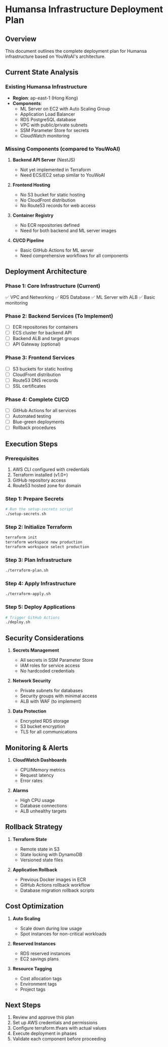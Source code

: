 # Humansa Infrastructure Deployment Plan

## Overview
This document outlines the complete deployment plan for Humansa infrastructure based on YouWoAI's architecture.

## Current State Analysis

### Existing Humansa Infrastructure
- **Region**: ap-east-1 (Hong Kong)
- **Components**:
  - ML Server on EC2 with Auto Scaling Group
  - Application Load Balancer
  - RDS PostgreSQL database
  - VPC with public/private subnets
  - SSM Parameter Store for secrets
  - CloudWatch monitoring

### Missing Components (compared to YouWoAI)
1. **Backend API Server** (NestJS)
   - Not yet implemented in Terraform
   - Need ECS/EC2 setup similar to YouWoAI

2. **Frontend Hosting**
   - No S3 bucket for static hosting
   - No CloudFront distribution
   - No Route53 records for web access

3. **Container Registry**
   - No ECR repositories defined
   - Need for both backend and ML server images

4. **CI/CD Pipeline**
   - Basic GitHub Actions for ML server
   - Need comprehensive workflows for all components

## Deployment Architecture

### Phase 1: Core Infrastructure (Current)
✅ VPC and Networking
✅ RDS Database
✅ ML Server with ALB
✅ Basic monitoring

### Phase 2: Backend Services (To Implement)
- [ ] ECR repositories for containers
- [ ] ECS cluster for backend API
- [ ] Backend ALB and target groups
- [ ] API Gateway (optional)

### Phase 3: Frontend Services
- [ ] S3 buckets for static hosting
- [ ] CloudFront distribution
- [ ] Route53 DNS records
- [ ] SSL certificates

### Phase 4: Complete CI/CD
- [ ] GitHub Actions for all services
- [ ] Automated testing
- [ ] Blue-green deployments
- [ ] Rollback procedures

## Execution Steps

### Prerequisites
1. AWS CLI configured with credentials
2. Terraform installed (v1.0+)
3. GitHub repository access
4. Route53 hosted zone for domain

### Step 1: Prepare Secrets
```bash
# Run the setup-secrets script
./setup-secrets.sh
```

### Step 2: Initialize Terraform
```bash
terraform init
terraform workspace new production
terraform workspace select production
```

### Step 3: Plan Infrastructure
```bash
./terraform-plan.sh
```

### Step 4: Apply Infrastructure
```bash
./terraform-apply.sh
```

### Step 5: Deploy Applications
```bash
# Trigger GitHub Actions
./deploy.sh
```

## Security Considerations

1. **Secrets Management**
   - All secrets in SSM Parameter Store
   - IAM roles for service access
   - No hardcoded credentials

2. **Network Security**
   - Private subnets for databases
   - Security groups with minimal access
   - ALB with WAF (to implement)

3. **Data Protection**
   - Encrypted RDS storage
   - S3 bucket encryption
   - TLS for all communications

## Monitoring & Alerts

1. **CloudWatch Dashboards**
   - CPU/Memory metrics
   - Request latency
   - Error rates

2. **Alarms**
   - High CPU usage
   - Database connections
   - ALB unhealthy targets

## Rollback Strategy

1. **Terraform State**
   - Remote state in S3
   - State locking with DynamoDB
   - Versioned state files

2. **Application Rollback**
   - Previous Docker images in ECR
   - GitHub Actions rollback workflow
   - Database migration rollback scripts

## Cost Optimization

1. **Auto Scaling**
   - Scale down during low usage
   - Spot instances for non-critical workloads

2. **Reserved Instances**
   - RDS reserved instances
   - EC2 savings plans

3. **Resource Tagging**
   - Cost allocation tags
   - Environment tags
   - Project tags

## Next Steps

1. Review and approve this plan
2. Set up AWS credentials and permissions
3. Configure terraform.tfvars with actual values
4. Execute deployment in phases
5. Validate each component before proceeding